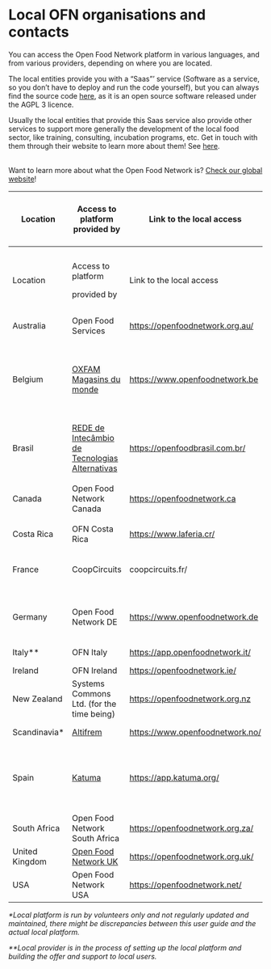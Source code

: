 # Local OFN organisations and contacts

You can access the Open Food Network platform in various languages, and from various providers, depending on where you are located.&#x20;

The local entities provide you with a “Saas”’ service (Software as a service, so you don’t have to deploy and run the code yourself), but you can always find the source code [here](https://github.com/openfoodfoundation/openfoodnetwork#boards?repos=6257856), as it is an open source software released under the AGPL 3 licence.

Usually the local entities that provide this Saas service also provide other services to support more generally the development of the local food sector, like training, consulting, incubation programs, etc. Get in touch with them through their website to learn more about them!  See [here](https://www.openfoodnetwork.org/find-your-local-open-food-network/).

\
Want to learn more about what the Open Food Network is? [Check our global website](https://www.openfoodnetwork.org/)!

<table data-header-hidden><thead><tr><th width="166">Location</th><th>Access to platform provided by</th><th>Link to the local access</th><th>Languages provided by the local platform</th></tr></thead><tbody><tr><td>Location</td><td><p>Access to platform </p><p>provided by</p></td><td>Link to the local access</td><td><p>Languages provided </p><p>by the local platform</p></td></tr><tr><td>Australia</td><td>Open Food Services</td><td><a href="https://openfoodnetwork.org.au/">https://openfoodnetwork.org.au/</a></td><td>English</td></tr><tr><td>Belgium</td><td><a href="https://www.oxfammagasinsdumonde.be/acheter-equitable/open-food-network-belgium/#.XYoOOvfgo5k">OXFAM Magasins du monde</a></td><td><a href="https://www.openfoodnetwork.be">https://www.openfoodnetwork.be</a></td><td><p>French</p><p>German</p><p>English</p><p>Deutsch</p></td></tr><tr><td>Brasil</td><td><a href="http://redemg.org.br/">REDE de Intecâmbio de Tecnologias Alternativas</a></td><td><a href="https://openfoodbrasil.com.br/"> https://openfoodbrasil.com.br/</a></td><td>Portuguese</td></tr><tr><td>Canada</td><td>Open Food Network Canada</td><td><a href="https://openfoodnetwork.ca">https://openfoodnetwork.ca </a></td><td><p>English</p><p>French</p></td></tr><tr><td>Costa Rica</td><td>OFN Costa Rica</td><td><a href="https://www.laferia.cr/">https://www.laferia.cr/</a></td><td>Spanish English</td></tr><tr><td>France</td><td>CoopCircuits</td><td>coopcircuits.fr/</td><td><p>French</p><p>Italian</p></td></tr><tr><td>Germany</td><td>Open Food Network DE</td><td><a href="https://www.openfoodnetwork.de">https://www.openfoodnetwork.de</a></td><td><p>German</p><p>English</p></td></tr><tr><td>Italy**</td><td>OFN Italy</td><td><a href="https://app.openfoodnetwork.it/">https://app.openfoodnetwork.it/</a></td><td>Italian<br>English</td></tr><tr><td>Ireland</td><td>OFN Ireland</td><td><a href="https://openfoodnetwork.ie/">https://openfoodnetwork.ie/</a></td><td>English</td></tr><tr><td>New Zealand</td><td>Systems Commons Ltd. (for the time being)</td><td><a href="https://openfoodnetwork.org.nz">https://openfoodnetwork.org.nz</a></td><td>English</td></tr><tr><td>Scandinavia*</td><td><a href="https://altifrem.wordpress.com/">Altifrem</a></td><td><a href="https://www.openfoodnetwork.no/">https://www.openfoodnetwork.no/</a></td><td>Norwegian Swedish</td></tr><tr><td>Spain</td><td><a href="http://katuma.org/">Katuma</a></td><td><a href="https://app.katuma.org/">https://app.katuma.org/ </a></td><td><p>Castellano</p><p>Catalan Portuguese Italian</p></td></tr><tr><td>South Africa</td><td>Open Food Network South Africa</td><td><a href="https://openfoodnetwork.org.za/">https://openfoodnetwork.org.za/</a></td><td>English</td></tr><tr><td>United Kingdom</td><td><a href="https://about.openfoodnetwork.org.uk/">Open Food Network UK</a></td><td><a href="https://openfoodnetwork.org.uk/">https://openfoodnetwork.org.uk/ </a></td><td>English</td></tr><tr><td>USA</td><td>Open Food Network USA</td><td><a href="https://openfoodnetwork.net/">https://openfoodnetwork.net/</a></td><td>English</td></tr></tbody></table>

_\*Local platform is run by volunteers only and not regularly updated and maintained, there might be discrepancies between this user guide and the actual local platform._

_\*\*Local provider is in the process of setting up the local platform and building the offer and support to local users._
